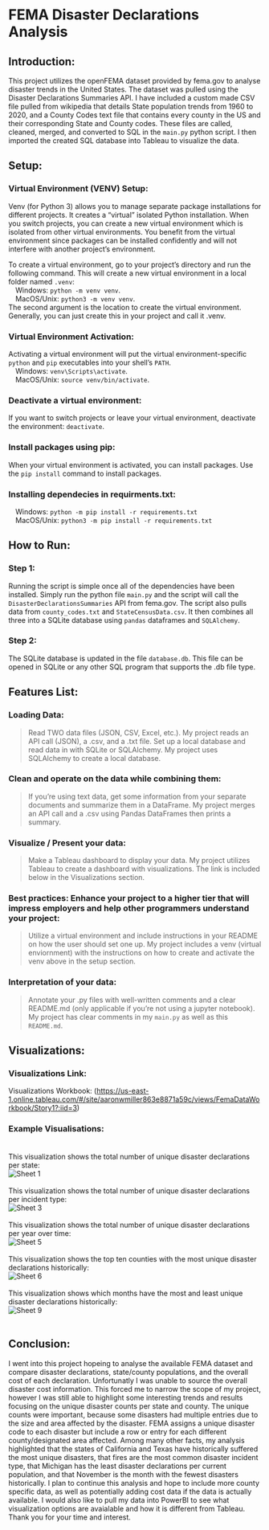 # FEMA Disaster Declarations Analysis

## Introduction:
This project utilizes the openFEMA dataset provided by fema.gov to analyse disaster trends in the United States. The dataset was pulled using the Disaster Declarations Summaries API. I have included a custom made CSV file pulled from wikipedia that details State population trends from 1960 to 2020, and a County Codes text file that contains every county in the US and their corresponding State and County codes. These files are called, cleaned, merged, and converted to SQL in the `main.py` python script. I then imported the created SQL database into Tableau to visualize the data.

## Setup:
### Virtual Environment (VENV) Setup:
Venv (for Python 3) allows you to manage separate package installations for different projects. It creates a “virtual” isolated Python installation. When you switch projects, you can create a new virtual environment which is isolated from other virtual environments. You benefit from the virtual environment since packages can be installed confidently and will not interfere with another project’s environment.

To create a virtual environment, go to your project’s directory and run the following command. This will create a new virtual environment in a local folder named `.venv`:<br />
&emsp;Windows: `python -m venv venv`.<br />
&emsp;MacOS/Unix: `python3 -m venv venv`.<br />
The second argument is the location to create the virtual environment. Generally, you can just create this in your project and call it .venv.

### Virtual Environment Activation:
Activating a virtual environment will put the virtual environment-specific `python` and `pip` executables into your shell’s `PATH`.<br />
&emsp;Windows: `venv\Scripts\activate`.<br />
&emsp;MacOS/Unix: `source venv/bin/activate`.

### Deactivate a virtual environment:
If you want to switch projects or leave your virtual environment, deactivate the environment: `deactivate`.

### Install packages using pip:
When your virtual environment is activated, you can install packages. Use the `pip install` command to install packages.

### Installing dependecies in requirments.txt:<br />
&emsp;Windows: `python -m pip install -r requirements.txt`<br />
&emsp;MacOS/Unix: `python3 -m pip install -r requirements.txt`

## How to Run:
### Step 1:
Running the script is simple once all of the dependencies have been installed. Simply run the python file `main.py` and the script will call the `DisasterDeclarationsSummaries` API from fema.gov. The script also pulls data from `county_codes.txt` and `StateCensusData.csv`. It then combines all three into a SQLite database using `pandas` dataframes and `SQLAlchemy`.

### Step 2:
The SQLite database is updated in the file `database.db`. This file can be opened in SQLite or any other SQL program that supports the .db file type.

## Features List:

### Loading Data:
> Read TWO data files (JSON, CSV, Excel, etc.).
My project reads an API call (JSON), a .csv, and a .txt file.
> Set up a local database and read data in with SQLite or SQLAlchemy.
My project uses SQLAlchemy to create a local database.

### Clean and operate on the data while combining them:
> If you’re using text data, get some information from your separate documents and summarize them in a DataFrame.
My project merges an API call and a .csv using Pandas DataFrames then prints a summary.

### Visualize / Present your data:
> Make a Tableau dashboard to display your data.
My project utilizes Tableau to create a dashboard with visualizations. The link is included below in the Visualizations section.

### Best practices: Enhance your project to a higher tier that will impress employers and help other programmers understand your project: 
> Utilize a virtual environment and include instructions in your README on how the user should set one up.
My project includes a venv (virtual enviornment) with the instructions on how to create and activate the venv above in the setup section.

### Interpretation of your data:
> Annotate your .py files with well-written comments and a clear README.md (only applicable if you’re not using a jupyter notebook).
My project has clear comments in my `main.py` as well as this `README.md`.

## Visualizations:

### Visualizations Link:
Visualizations Workbook: (https://us-east-1.online.tableau.com/#/site/aaronwmiller863e8871a59c/views/FemaDataWorkbook/Story1?:iid=3)

### Example Visualisations:<br /><br />
This visualization shows the total number of unique disaster declarations per state:<br />
![Sheet 1](Images/Sheet1.png)<br /><br />
This visualization shows the total number of unique disaster declarations per incident type:<br />
![Sheet 3](Images/Sheet3.png)<br /><br />
This visualization shows the total number of unique disaster declarations per year over time: <br />
![Sheet 5](Images/Sheet5.png)<br /><br />
This visualization shows the top ten counties with the most unique disaster declarations historically:<br />
![Sheet 6](Images/Sheet6.png)<br /><br />
This visualization shows which months have the most and least unique disaster declarations historically:<br />
![Sheet 9](Images/Sheet9.png)<br /><br />

## Conclusion:
I went into this project hopeing to analyse the available FEMA dataset and compare disaster declarations, state/county populations, and the overall cost of each declaration.  Unfortunatly I was unable to source the overall disaster cost information. This forced me to narrow the scope of my project, however I was still able to highlight some interesting trends and results focusing on the unique disaster counts per state and county. The unique counts were important, because some disasters had multiple entries due to the size and area affected by the disaster. FEMA assigns a unique disaster code to each disaster but include a row or entry for each different county/designated area affected. Among many other facts, my analysis highlighted that the states of California and Texas have historically suffered the most unique disasters, that fires are the most common disaster incident type, that Michigan has the least disaster declarations per current population, and that November is the month with the fewest disasters historically. I plan to continue this analysis and hope to include more county specific data, as well as potentially adding cost data if the data is actually available. I would also like to pull my data into PowerBI to see what visualization options are avaialable and how it is different from Tableau. Thank you for your time and interest.

